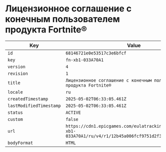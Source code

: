 # Лицензионное соглашение с конечным пользователем продукта Fortnite®

| Key | Value |
| --- | ----- |
| `id` | `68146721e0e53517c3e6bfcf` |
| `key` | `fn-xb1-033A70A1` |
| `version` | `4` |
| `revision` | `1` |
| `title` | `Лицензионное соглашение с конечным пользователем продукта Fortnite®` |
| `locale` | `ru` |
| `createdTimestamp` | `2025-05-02T06:33:05.461Z` |
| `lastModifiedTimestamp` | `2025-05-02T06:33:05.461Z` |
| `status` | `ACTIVE` |
| `custom` | `false` |
| `url` | `https://cdn1.epicgames.com/eulatracking-download/fn-xb1-033A70A1/ru/v4/r1/12b45a006fcf9751d2f3a77e1fd6520e.pdf` |
| `bodyFormat` | `HTML` |
